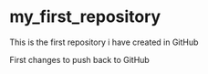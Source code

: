 # my_first_repository
This is the first repository i have created in GitHub

First changes to push back to GitHub
